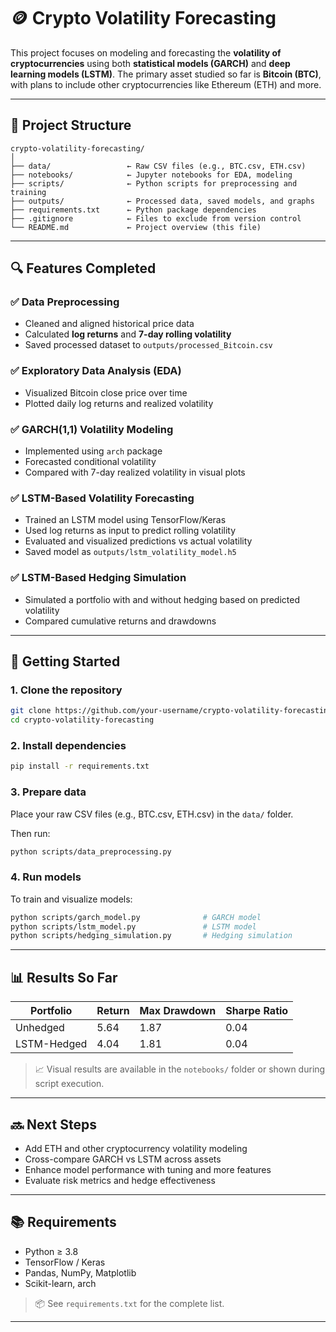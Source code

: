 # 🪙 Crypto Volatility Forecasting

This project focuses on modeling and forecasting the **volatility of cryptocurrencies** using both **statistical models (GARCH)** and **deep learning models (LSTM)**. The primary asset studied so far is **Bitcoin (BTC)**, with plans to include other cryptocurrencies like Ethereum (ETH) and more.

---

## 📁 Project Structure

```
crypto-volatility-forecasting/
│
├── data/                 ← Raw CSV files (e.g., BTC.csv, ETH.csv)
├── notebooks/            ← Jupyter notebooks for EDA, modeling
├── scripts/              ← Python scripts for preprocessing and training
├── outputs/              ← Processed data, saved models, and graphs
├── requirements.txt      ← Python package dependencies
├── .gitignore            ← Files to exclude from version control
└── README.md             ← Project overview (this file)
```

---

## 🔍 Features Completed

### ✅ Data Preprocessing
- Cleaned and aligned historical price data
- Calculated **log returns** and **7-day rolling volatility**
- Saved processed dataset to `outputs/processed_Bitcoin.csv`

### ✅ Exploratory Data Analysis (EDA)
- Visualized Bitcoin close price over time
- Plotted daily log returns and realized volatility

### ✅ GARCH(1,1) Volatility Modeling
- Implemented using `arch` package
- Forecasted conditional volatility
- Compared with 7-day realized volatility in visual plots

### ✅ LSTM-Based Volatility Forecasting
- Trained an LSTM model using TensorFlow/Keras
- Used log returns as input to predict rolling volatility
- Evaluated and visualized predictions vs actual volatility
- Saved model as `outputs/lstm_volatility_model.h5`

### ✅ LSTM-Based Hedging Simulation
- Simulated a portfolio with and without hedging based on predicted volatility
- Compared cumulative returns and drawdowns

---

## 🚀 Getting Started

### 1. Clone the repository

```bash
git clone https://github.com/your-username/crypto-volatility-forecasting.git
cd crypto-volatility-forecasting
```

### 2. Install dependencies

```bash
pip install -r requirements.txt
```

### 3. Prepare data

Place your raw CSV files (e.g., BTC.csv, ETH.csv) in the `data/` folder.

Then run:

```bash
python scripts/data_preprocessing.py
```

### 4. Run models

To train and visualize models:

```bash
python scripts/garch_model.py              # GARCH model
python scripts/lstm_model.py               # LSTM model
python scripts/hedging_simulation.py       # Hedging simulation
```

---

## 📊 Results So Far

| Portfolio     | Return | Max Drawdown | Sharpe Ratio |
|---------------|--------|--------------|---------------|
| Unhedged      | 5.64   | 1.87         | 0.04          |
| LSTM-Hedged   | 4.04   | 1.81         | 0.04          |

> 📈 Visual results are available in the `notebooks/` folder or shown during script execution.

---

## 🔜 Next Steps

- Add ETH and other cryptocurrency volatility modeling
- Cross-compare GARCH vs LSTM across assets
- Enhance model performance with tuning and more features
- Evaluate risk metrics and hedge effectiveness

---

## 📚 Requirements

- Python ≥ 3.8
- TensorFlow / Keras
- Pandas, NumPy, Matplotlib
- Scikit-learn, arch

> 📦 See `requirements.txt` for the complete list.
---
